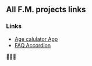 ## All F.M. projects links

### Links

- [Age calulator App](https://krishanprajapat23.github.io/fm-project/age-calculator-app/)
- [FAQ Accordion](https://krishanprajapat23.github.io/fm-project/faq-accordion/)


🚀🚀🚀
